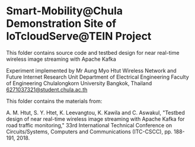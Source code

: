 # Smart-Mobility@Chula Demonstration Site of IoTcloudServe@TEIN Project

This folder contains source code and testbed design for near real-time wireless image streaming with Apache Kafka 

Experiment implemented by
Mr Aung Myo Htut
Wireless Network and Future Internet Research Unit
Department of Electrical Engineering
Faculty of Engineering
Chulalongkorn University
Bangkok, Thailand
6271037321@student.chula.ac.th

This folder contains the materials from:

A. M. Htut, S. Y. Htet, K. Leevangtou, K. Kawila and C. Aswakul, "Testbed design of near real-time wireless image streaming with Apache Kafka for road traffic monitoring," 33rd International Technical Conference on Circuits/Systems, Computers and Communications (ITC-CSCC), pp. 188-191, 2018.

